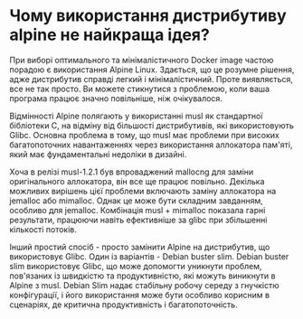 # Чому використання дистрибутиву alpine не найкраща ідея?

При виборі оптимального та мінімалістичного Docker image частою порадою є використання Alpine Linux. Здається, що це розумне рішення, адже дистрибутив справді легкий і мінімалістичний. Проте виявляється, все не так просто. Ви можете стикнутися з проблемою, коли ваша програма працює значно повільніше, ніж очікувалося.

Відмінності Alpine полягають у використанні musl як стандартної бібліотеки C, на відміну від більшості дистрибутивів, які використовують Glibc. Основна проблема в тому, що musl має проблеми при високих багатопоточних навантаженнях через використання аллокатора пам'яті, який має фундаментальні недоліки в дизайні.

Хоча в релізі musl-1.2.1 був впроваджений mallocng для заміни оригінального аллокатора, він все ще працює повільно. Декілька можливих вирішень цієї проблеми включають заміну аллокатора на jemalloc або mimalloc. Однак це може бути складним завданням, особливо для jemalloc. Комбінація musl + mimalloc показала гарні результати, працюючи навіть ефективніше за glibc при збільшенні кількості потоків.

Інший простий спосіб - просто замінити Alpine на дистрибутив, що використовує Glibc. Один із варіантів - Debian buster slim. Debian buster slim використовує Glibc, що може допомогти уникнути проблем, пов'язаних із швидкістю та продуктивністю, які можуть виникнути в Alpine з musl. Debian Slim надає стабільну робочу середу з гнучкістю конфігурації, і його використання може бути особливо корисним в сценаріях, де критична продуктивність і багатопоточність.
